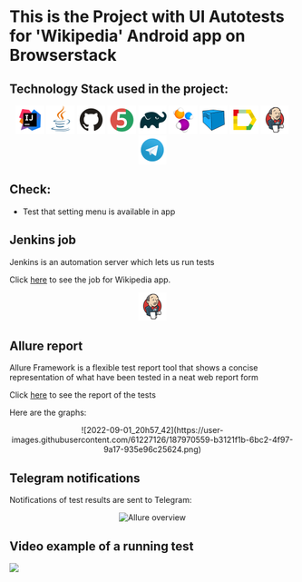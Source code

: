 # This is the Project with UI Autotests for 'Wikipedia' Android app on Browserstack

## Technology Stack used in the project:

<p align="center">
<a href="https://www.jetbrains.com/idea/"><img src="images/Idea.svg" width="50" height="50"  alt="IDEA"/></a>
<a href="https://www.java.com/"><img src="images/Java.svg" width="50" height="50"  alt="Java"/></a>
<a href="https://github.com/"><img src="images/GitHub.svg" width="50" height="50"  alt="Github"/></a>
<a href="https://junit.org/junit5/"><img src="images/Junit5.svg" width="50" height="50"  alt="JUnit 5"/></a>
<a href="https://gradle.org/"><img src="images/Gradle.svg" width="50" height="50"  alt="Gradle"/></a>
<a href="https://selenide.org/"><img src="images/Selenide.svg" width="50" height="50"  alt="Selenide"/></a>
<a href="https://aerokube.com/selenoid/"><img src="images/Selenoid.svg" width="50" height="50"  alt="Selenoid"/></a>
<a href="https://github.com/allure-framework/allure2"><img src="images/Allure.svg" width="50" height="50"  alt="Allure"/></a>
<a href="https://www.jenkins.io/"><img src="images/Jenkins.svg" width="50" height="50"  alt="Jenkins"/></a>
<a href="https://web.telegram.org/"><img width="50" height="50"  alt="Telegram" src="images\Telegram.svg"></a>
</p>

## Check:

- Test that setting menu is available in app

## Jenkins job
Jenkins is an automation server which lets us run tests

Click <a target="_blank" href="https://jenkins.autotests.cloud/job/BrowserstackMobileTests/">here</a> to see the job for Wikipedia app.

<p align="center">
<img title="Jenkins job" src="images/Jenkins.svg" width="50" height="50">
</p>

## Allure report
Allure Framework is a flexible test report tool that shows a concise representation of what have been tested in a neat web report form

Click <a target="_blank" href="https://jenkins.autotests.cloud/job/BrowserstackMobileTests/20/allure/">here</a> to see the report of the tests

Here are the graphs:

<p align="center">
![2022-09-01_20h57_42](https://user-images.githubusercontent.com/61227126/187970559-b3121f1b-6bc2-4f97-9a17-935e96c25624.png)
</p>

## Telegram notifications
Notifications of test results are sent to Telegram:

<p align="center">
<img title="Allure overview" src="images/screens/tgNotification.png">
</p>

## Video example of a running test

<img src="images/gif/runningTest.gif">

